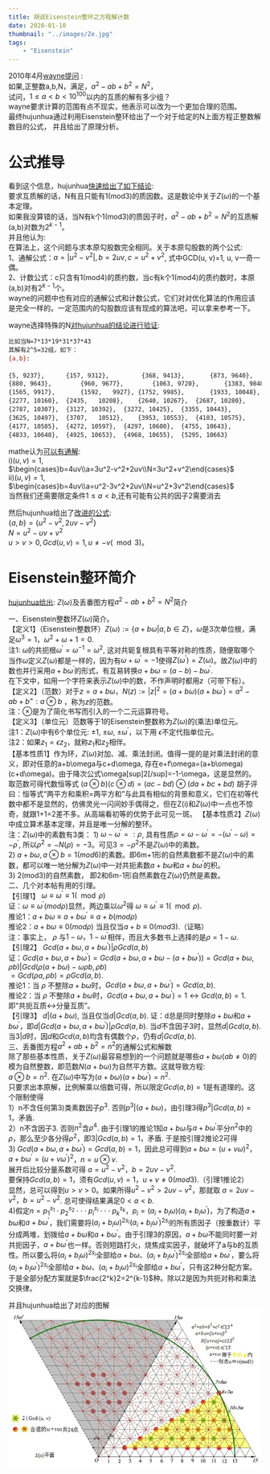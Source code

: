 ```yaml
---
title: 胡说Eisenstein整环之方程解计数
date: 2020-01-10
thumbnail: "../images/Ze.jpg"
tags:
    - "Eisenstein"
---
```


2010年4月[wayne提问](https://bbs.emath.ac.cn/thread-2281-1-1.html) :  
如果,正整数a,b,N，满足，$a^2-ab+b^2=N^2$，  
试问，$1\le a\lt b\lt 10^{100}$以内的互质的解有多少组？  
wayne要求计算的范围有点不现实，他表示可以改为一个更加合理的范围。  
最终hujunhua通过利用Eisenstein整环给出了一个对于给定的N上面方程正整数解数目的公式， 并且给出了原理分析。

# 公式推导
看到这个信息，hujunhua[快速给出了如下结论](https://bbs.emath.ac.cn/forum.php?mod=redirect&goto=findpost&ptid=2281&pid=27576&fromuid=20):  
要求互质解的话，N有且只能有1(mod3)的质因数。这是数论中关于$Z(\omega)$的一个基本定理。  
如果我没算错的话，当N有k个1(mod3)的质因子时，$a^2-ab+b^2=N^2$的互质解(a,b)对数为$2^{k-1}$。  
并且他认为:   
在算法上，这个问题与求本原勾股数完全相同。关于本原勾股数的两个公式:  
1、通解公式：$a=|u^2-v^2|, b=2uv, c=u^2+v^2$, 式中GCD(u, v)=1, u, v一奇一偶。  
2、计数公式：c只含有1(mod4)的质约数，当c有k个1(mod4)的质约数时，本原(a,b)对有$2^{k-1}$个。  
wayne的问题中也有对应的通解公式和计数公式，它们对对优化算法的作用应该是完全一样的。一定范围内的勾股数应该有现成的算法吧，可以拿来参考一下。

wayne选择特殊的N[对hujunhua的结论进行验证](https://bbs.emath.ac.cn/forum.php?mod=redirect&goto=findpost&ptid=2281&pid=27608&fromuid=20):  
```bash
比如当N=7*13*19*31*37*43
其解有2^5=32组，如下：
{a,b}:

{5, 9237}, 		{157, 9312},		 {368, 9413},		{873, 9640},
{880, 9643},		{960, 9677},		{1063, 9720},		{1383, 9848},
{1565, 9917},		{1592,   9927},	{1752, 9985},		{1933, 10048},
{2277, 10160},	{2435,   10208},	{2640, 10267},	{2687, 10280},
{2787, 10307},	{3127, 10392},	{3272, 10425},	{3355, 10443},
{3625, 10497},	{3707,   10512},	{3953, 10553},	{4103, 10575},
{4177, 10585},	{4272, 10597},	{4297, 10600},	{4755, 10643},
{4833, 10648},	{4925, 10653},	{4968, 10655},	{5295, 10663}
```

mathe认为[可以有通解](https://bbs.emath.ac.cn/forum.php?mod=redirect&goto=findpost&ptid=2281&pid=27622&fromuid=20):  
i)$(u,v)=1$,  
$\begin{cases}b=4uv\\a=3u^2-v^2+2uv\\N=3u^2+v^2\end{cases}$  
ii)$(u,v)=1$,  
$\begin{cases}b=4uv\\a=u^2-3v^2+2uv\\N=u^2+3v^2\end{cases}$  
当然我们还需要限定条件$1\le a\lt b$,还有可能有公共的因子2需要消去

然后hujunhua给出了[改进的公式](https://bbs.emath.ac.cn/forum.php?mod=redirect&goto=findpost&ptid=2281&pid=27639&fromuid=20):  
$\{a, b\}=\{u^2-v^2, 2uv-v^2\}$  
$N=u^2-uv+v^2$  
$u\gt v\gt 0, Gcd(u,v)=1, u\ne -v(\mod3)$。  

# Eisenstein整环简介
[hujunhua给出](https://bbs.emath.ac.cn/forum.php?mod=redirect&goto=findpost&ptid=2281&pid=27669&fromuid=20):
       $Z(\omega)$及丢番图方程$a^2-ab+b^2= N^2$简介

一、Eisenstein整数环$Z(\omega)$简介。  
【定义1】（Eisenstein整数环）$Z(\omega):=\{a+b\omega|a, b\in Z\}$，$\omega$是3次单位根，满足$\omega^3=1，\omega^2+\omega+1=0$.  
        注1:  $\omega$的共扼根$\omega^{\prime}=\omega^{-1}=\omega^2$, 这对共轭复根具有平等对称的性质，随便取哪个当作$\omega$定义$Z(\omega)$都是一样的，因为有$\omega+\omega^{\prime}=-1$使得$Z(\omega^{\prime})=Z(\omega)$。故$Z(\omega)$中的数也并行采用$a+b\omega^{\prime}$的形式，有互易转换$a+b\omega=(a-b)-b\omega^{\prime}$.  
        在下文中，如用一个字符来表示$Z(\omega)$中的数，不作声明时都用$z$（可带下标）。  
【定义2】（范数）对于$z= a+b\omega，N(z):=|z|^2=(a+b\omega)(a+b\omega^{\prime})=a^2-ab+b^=:a\otimes b$ ，称为$z$的范数。  
        注：$\otimes$是为了简化书写而引入的一个二元运算符号。  
【定义3】（单位元）范数等于1的Eisenstein整数称为$Z(\omega)$的(乘法)单位元。  
        注1：$Z(\omega)$中有6个单位元: $\pm 1$, $\pm\omega$, $\pm\omega^{\prime}$，以下用 $\epsilon$不定代指单位元。  
        注2：如果$z_1=\epsilon z_2$，就称$z_1$和$z_2$相伴。  
【基本性质1】作为环，$Z(\omega)$对加、减、乘法封闭。值得一提的是对乘法封闭的意义，即对任意的a+b\omega与c+d\omega, 存在e+f\omega=(a+b\omega)(c+d\omega)。由于降次公式\omega[sup]2[/sup]=-1-\omega，这是显然的。取范数可得代数恒等式
$(a\otimes b)(c\otimes d)=(ac-bd)\otimes (da+bc+bd)$
        胡子评曰：恒等式“两平方和乘积=两平方和”与此具有相似的背景和意义，它们在初等代数中都不是显然的，仿佛灵光一闪间妙手偶得之，但在Z(i)和$Z(\omega)$中一点也不惊奇，就跟1+1=2差不多。从高端看初等的优势于此可见一斑。
【基本性质2】$Z(\omega)$中成立算术基本定理，并且是唯一分解的整环。  
        注：$Z(\omega)$中的素数有3类： 
        1)  $\omega-\omega^{\prime} =:\rho$, 具有性质$\rho=\omega-\omega^{\prime}=-(\omega^{\prime}-\omega)=-\rho^{\prime}$, 所以$\rho^2=-N(\rho)=-3$。可见$3=-\rho^2$不是$Z(\omega)$中的素数。  
        2)  $a+b\omega,  a\otimes b=1(mod6)$的素数。即6m+1形的自然素数都不是$Z(\omega)$中的素数，都可以唯一地分解为$Z(\omega)$中一对共扼素数$a+b\omega$和$a+b\omega^{\prime}$的积。  
        3)  2(mod3)的自然素数， 即2和6m-1形自然素数在$Z(\omega)$仍然是素数。  
二、几个对本帖有用的引理。  
【引理1】 $\omega\equiv\omega^{\prime}\equiv1(\mod\rho)$  
                证：$\omega\equiv\omega^{\prime}(mod\rho)$显然，两边乘以$\omega^2$得  $\omega\equiv\omega^{\prime}\equiv1(\mod\rho)$.  
        推论1：$a+b\omega\equiv a+b\omega^{\prime}\equiv a+b(mod\rho)$  
        推论2：$a+b\omega\equiv 0(mod \rho)$ 当且仅当$a+b\equiv 0(mod 3)$.（证略）  
        注：事实上， $\rho$ 与$1-\omega，1-\omega^{\prime}$相伴，而且大多数书上选择的是$\rho=1-\omega$.   
【引理2】 $Gcd(a+b\omega, a+b\omega^{\prime})|\rho Gcd(a, b)$  
        证：$Gcd(a+b\omega, a+b\omega^{\prime})=Gcd(a+b\omega, a+b\omega-(a+b\omega^{\prime}))=Gcd(a+b\omega, \rho b)|Gcd(\rho(a+b\omega)-\omega\rho b,  \rho b)$  
                                                                                                                              $=Gcd(\rho a, \rho b)=\rho Gcd(a, b)$.  
        推论1：当 $\rho$ 不整除$a+b\omega$时，$Gcd(a+b\omega, a+b\omega^{\prime})=Gcd(a, b)$.  
        推论2：当 $\rho$ 不整除$a+b\omega$时，$Gcd(a+b\omega, a+b\omega^{\prime})=1↔Gcd(a, b)=1$.即“共扼互质↔分量互质”。  
【引理3】 $d|(a+b\omega)$, 当且仅当$d|Gcd(a,b)$. 
        证：d总是同时整除$a+b\omega$和$a+b\omega^{\prime}$，即$d|Gcd(a+b\omega, a+b\omega^{\prime})|\rho Gcd(a, b)$. 当$d$不含因子3时，显然$d|Gcd(a,b$). 当$3|d$时，因$d$和$Gcd(a, b)$均含有偶数个$\rho$，仍有$d|Gcd(a,b)$.  
三、丢番图方程$a^2+ab+b^2= n^2$的通解公式和解数  
        除了那些基本性质，关于$Z(\omega)$最容易想到的一个问题就是哪些$a+b\omega(ab\ne 0)$的模为自然整数，即范数$N(a+b\omega)$为自然平方数。这就导致方程:  
$a\otimes b=n^2$.  在$Z(\omega)$中写为$(a+b\omega)(a+b\omega^{\prime})=n^2$.  
        只要求出本原解，比例解乘以倍数可得，所以限定$Gcd(a,b)=1$是有道理的。这个限制使得  
        1）n不含任何第3)类素数因子$p^3$. 否则$p^3|(a+b\omega)$，由引理3得$p^3|Gcd(a, b)=1$，矛盾.   
        2）n不含因子3.  否则$n^2$含$\rho^4$. 由于引理1的推论1知$a+b\omega$与$a+b\omega^{\prime}$平分$n^2$中的$\rho$，那么至少各分得$\rho^2$，即$3|Gcd(a, b)=1$，矛盾. 于是按引理2推论2可得  
        3) $Gcd(a+b\omega, a+b\omega^{\prime})=Gcd(a,b)=1$，因此总可得到$a+b\omega=(u+v\omega)^2$， $a+b\omega^{\prime}=(u+v\omega^{\prime})^2$，$n=u\otimes v$.  
展开后比较分量系数可得  $a=u^2-v^2，b=2uv-v^2$.   
        要保持$Gcd(a,b)=1$，须有$Gcd(u, v)=1，u+v\ne 0(mod 3)$.（引理1推论2）  
        显然，总可以得到$u \gt  v \gt0$。如果所得$u^2-v^2\gt 2uv-v^2$，那就取 $a=2uv-v^2，b=u^2-v^2$. 总可使得结果满足$0\lt a\lt b$.  
        4)假定$n=p_1^{s_1}\cdot p_2^{s_2}\cdot \cdot \cdot p_i^{s_i}\cdot \cdot \cdot p_k^{s_k}$，$p_i=(a_i+b_i\omega )(a_i+b_i\omega^{\prime})$，为了构造$a+b\omega$和$a+b\omega^{\prime}$，我们需要将$(a_i+b_i\omega)^{2s_i}(a_i+b_i\omega^{\prime})^{2s_i}$的所有质因子（按重数计）平分成两堆，划拨给$a+b\omega$和$a+b\omega^{\prime}$。由于引理3的原因，$a+b\omega$不能同时要一对共扼因子，$a+b\omega^{\prime}$也一样。否则短路打火，烧焦成实因子，就破坏了a与b的互质性。所以要么将$(a_i+b_i\omega )^{2s_i}$全部给$a+b\omega$、$(a_i+b_i\omega^{\prime})^{2s_i}$全部给$a+b\omega^{\prime}$，要么将$(a_i+b_i\omega^{\prime})^{2s_i}$全部给$a+b\omega$、$(a_i+b_i\omega)^{2s_i}$全部给$a+b\omega^{\prime}$，只有这2种分配方案。于是全部分配方案就是$\frac{2^k}2=2^{k-1}$种。除以2是因为共扼对称和乘法交换律。  
		
并且hujunhua给出了对应的图解
![Ze](../images/Ze.jpg)  
